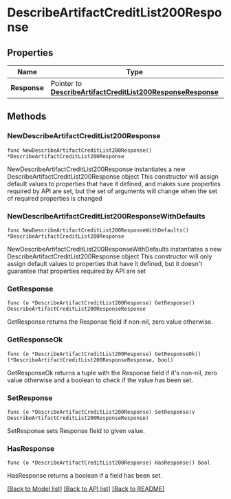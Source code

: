 # DescribeArtifactCreditList200Response

## Properties

Name | Type | Description | Notes
------------ | ------------- | ------------- | -------------
**Response** | Pointer to [**DescribeArtifactCreditList200ResponseResponse**](DescribeArtifactCreditList200ResponseResponse.md) |  | [optional] 

## Methods

### NewDescribeArtifactCreditList200Response

`func NewDescribeArtifactCreditList200Response() *DescribeArtifactCreditList200Response`

NewDescribeArtifactCreditList200Response instantiates a new DescribeArtifactCreditList200Response object
This constructor will assign default values to properties that have it defined,
and makes sure properties required by API are set, but the set of arguments
will change when the set of required properties is changed

### NewDescribeArtifactCreditList200ResponseWithDefaults

`func NewDescribeArtifactCreditList200ResponseWithDefaults() *DescribeArtifactCreditList200Response`

NewDescribeArtifactCreditList200ResponseWithDefaults instantiates a new DescribeArtifactCreditList200Response object
This constructor will only assign default values to properties that have it defined,
but it doesn't guarantee that properties required by API are set

### GetResponse

`func (o *DescribeArtifactCreditList200Response) GetResponse() DescribeArtifactCreditList200ResponseResponse`

GetResponse returns the Response field if non-nil, zero value otherwise.

### GetResponseOk

`func (o *DescribeArtifactCreditList200Response) GetResponseOk() (*DescribeArtifactCreditList200ResponseResponse, bool)`

GetResponseOk returns a tuple with the Response field if it's non-nil, zero value otherwise
and a boolean to check if the value has been set.

### SetResponse

`func (o *DescribeArtifactCreditList200Response) SetResponse(v DescribeArtifactCreditList200ResponseResponse)`

SetResponse sets Response field to given value.

### HasResponse

`func (o *DescribeArtifactCreditList200Response) HasResponse() bool`

HasResponse returns a boolean if a field has been set.


[[Back to Model list]](../README.md#documentation-for-models) [[Back to API list]](../README.md#documentation-for-api-endpoints) [[Back to README]](../README.md)


